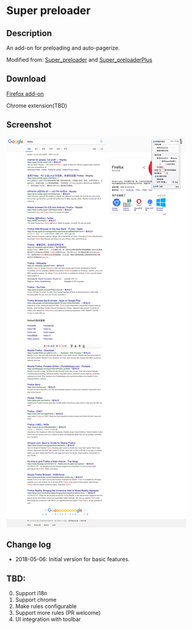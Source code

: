 # Super preloader

## Description

An add-on for preloading and auto-pagerize.

Modified from: [Super_preloader](http://userscripts-mirror.org/scripts/show/84937) and [Super_preloaderPlus](https://github.com/ywzhaiqi/userscript/tree/master/scripts/Super_preloaderPlus)

## Download

[Firefox add-on](https://addons.mozilla.org/zh-CN/firefox/addon/super-preloader/)

Chrome extension(TBD)

## Screenshot
![screenshot](screenshot.png)

## Change log
- 2018-05-06: Initial version for basic features.

## TBD:
0. Support i18n
0. Support chrome
0. Make rules configurable
0. Support more rules (PR welcome)
0. UI integration with toolbar

